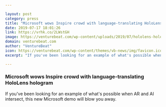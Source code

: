 ```yaml
---

layout: post
category: press
title: "Microsoft wows Inspire crowd with language-translating HoloLens hologram"
date: 2019-07-17 18:01:26
link: https://vrhk.co/2LWstGH
image: https://venturebeat.com/wp-content/uploads/2019/07/hololens-hologram-e1563385828511.jpg?w=1200&strip=all
domain: venturebeat.com
author: "VentureBeat"
icon: https://venturebeat.com/wp-content/themes/vb-news/img/favicon.ico
excerpt: "If you've been looking for an example of what's possible when AR and AI intersect, this new Microsoft demo will blow you away."

---
```


### Microsoft wows Inspire crowd with language-translating HoloLens hologram

If you've been looking for an example of what's possible when AR and AI intersect, this new Microsoft demo will blow you away.